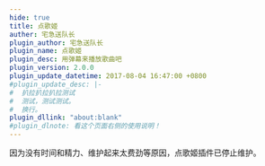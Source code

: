 ```yaml
---
hide: true
title: 点歌姬
auther: 宅急送队长
plugin_author: 宅急送队长
plugin_name: 点歌姬
plugin_desc: 用弹幕来播放歌曲吧
plugin_version: 2.0.0
plugin_update_datetime: 2017-08-04 16:47:00 +0800
#plugin_update_desc: |-
#  扒拉扒拉扒拉测试
#  测试，测试测试。
#  换行。
plugin_dllink: "about:blank"
#plugin_dlnote: 看这个页面右侧的使用说明！
---
```


因为没有时间和精力、维护起来太费劲等原因，点歌姬插件已停止维护。
